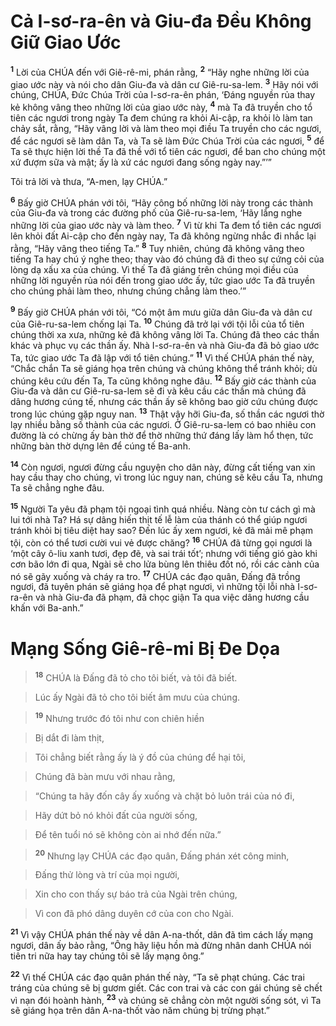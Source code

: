 

# Cả I-sơ-ra-ên và Giu-đa Đều Không Giữ Giao Ước
<sup><b>1</b></sup> Lời của CHÚA đến với Giê-rê-mi, phán rằng, <sup><b>2</b></sup> “Hãy nghe những lời của giao ước này và nói cho dân Giu-đa và dân cư Giê-ru-sa-lem. <sup><b>3</b></sup> Hãy nói với chúng, CHÚA, Đức Chúa Trời của I-sơ-ra-ên phán, ‘Đáng nguyền rủa thay kẻ không vâng theo những lời của giao ước này, <sup><b>4</b></sup> mà Ta đã truyền cho tổ tiên các ngươi trong ngày Ta đem chúng ra khỏi Ai-cập, ra khỏi lò làm tan chảy sắt, rằng, “Hãy vâng lời và làm theo mọi điều Ta truyền cho các ngươi, để các ngươi sẽ làm dân Ta, và Ta sẽ làm Đức Chúa Trời của các ngươi, <sup><b>5</b></sup> để Ta sẽ thực hiện lời thề Ta đã thề với tổ tiên các ngươi, để ban cho chúng một xứ đượm sữa và mật; ấy là xứ các ngươi đang sống ngày nay.”’”

Tôi trả lời và thưa, “A-men, lạy CHÚA.”

<sup><b>6</b></sup> Bấy giờ CHÚA phán với tôi, “Hãy công bố những lời này trong các thành của Giu-đa và trong các đường phố của Giê-ru-sa-lem, ‘Hãy lắng nghe những lời của giao ước này và làm theo. <sup><b>7</b></sup> Vì từ khi Ta đem tổ tiên các ngươi lên khỏi đất Ai-cập cho đến ngày nay, Ta đã không ngừng nhắc đi nhắc lại rằng, “Hãy vâng theo tiếng Ta.” <sup><b>8</b></sup> Tuy nhiên, chúng đã không vâng theo tiếng Ta hay chú ý nghe theo; thay vào đó chúng đã đi theo sự cứng cỏi của lòng dạ xấu xa của chúng. Vì thế Ta đã giáng trên chúng mọi điều của những lời nguyền rủa nói đến trong giao ước ấy, tức giao ước Ta đã truyền cho chúng phải làm theo, nhưng chúng chẳng làm theo.’”

<sup><b>9</b></sup> Bấy giờ CHÚA phán với tôi, “Có một âm mưu giữa dân Giu-đa và dân cư của Giê-ru-sa-lem chống lại Ta. <sup><b>10</b></sup> Chúng đã trở lại với tội lỗi của tổ tiên chúng thời xa xưa, những kẻ đã không vâng lời Ta. Chúng đã theo các thần khác và phục vụ các thần ấy. Nhà I-sơ-ra-ên và nhà Giu-đa đã bỏ giao ước Ta, tức giao ước Ta đã lập với tổ tiên chúng.” <sup><b>11</b></sup> Vì thế CHÚA phán thế này, “Chắc chắn Ta sẽ giáng họa trên chúng và chúng không thể tránh khỏi; dù chúng kêu cứu đến Ta, Ta cũng không nghe đâu. <sup><b>12</b></sup> Bấy giờ các thành của Giu-đa và dân cư Giê-ru-sa-lem sẽ đi và kêu cầu các thần mà chúng đã dâng hương cúng tế, nhưng các thần ấy sẽ không bao giờ cứu chúng được trong lúc chúng gặp nguy nan. <sup><b>13</b></sup> Thật vậy hỡi Giu-đa, số thần các ngươi thờ lạy nhiều bằng số thành của các ngươi. Ở Giê-ru-sa-lem có bao nhiêu con đường là có chừng ấy bàn thờ để thờ những thứ đáng lấy làm hổ thẹn, tức những bàn thờ dựng lên để cúng tế Ba-anh.

<sup><b>14</b></sup> Còn ngươi, ngươi đừng cầu nguyện cho dân này, đừng cất tiếng van xin hay cầu thay cho chúng, vì trong lúc nguy nan, chúng sẽ kêu cầu Ta, nhưng Ta sẽ chẳng nghe đâu.

<sup><b>15</b></sup> Người Ta yêu đã phạm tội ngoại tình quá nhiều. Nàng còn tư cách gì mà lui tới nhà Ta? Há sự dâng hiến thịt tế lễ làm của thánh có thể giúp ngươi tránh khỏi bị tiêu diệt hay sao? Đến lúc ấy xem ngươi, kẻ đã mải mê phạm tội, còn có thể tươi cười vui vẻ được chăng? <sup><b>16</b></sup> CHÚA đã từng gọi ngươi là ‘một cây ô-liu xanh tươi, đẹp đẽ, và sai trái tốt’; nhưng với tiếng gió gào khi cơn bão lớn đi qua, Ngài sẽ cho lửa bùng lên thiêu đốt nó, rồi các cành của nó sẽ gãy xuống và cháy ra tro. <sup><b>17</b></sup> CHÚA các đạo quân, Đấng đã trồng ngươi, đã tuyên phán sẽ giáng họa để phạt ngươi, vì những tội lỗi nhà I-sơ-ra-ên và nhà Giu-đa đã phạm, đã chọc giận Ta qua việc dâng hương cầu khấn với Ba-anh.”

# Mạng Sống Giê-rê-mi Bị Đe Dọa

> <sup><b>18</b></sup> CHÚA là Đấng đã tỏ cho tôi biết, và tôi đã biết.
>


> Lúc ấy Ngài đã tỏ cho tôi biết âm mưu của chúng.
>


> <sup><b>19</b></sup> Nhưng trước đó tôi như con chiên hiền
>


> Bị dắt đi làm thịt,
>


> Tôi chẳng biết rằng ấy là ý đồ của chúng để hại tôi,
>


> Chúng đã bàn mưu với nhau rằng,
>


> “Chúng ta hãy đốn cây ấy xuống và chặt bỏ luôn trái của nó đi,
>


> Hãy dứt bỏ nó khỏi đất của người sống,
>


> Để tên tuổi nó sẽ không còn ai nhớ đến nữa.”
>


> <sup><b>20</b></sup> Nhưng lạy CHÚA các đạo quân, Đấng phán xét công minh,
>


> Đấng thử lòng và trí của mọi người,
>


> Xin cho con thấy sự báo trả của Ngài trên chúng,
>


> Vì con đã phó dâng duyên cớ của con cho Ngài.
>

<sup><b>21</b></sup> Vì vậy CHÚA phán thế này về dân A-na-thốt, dân đã tìm cách lấy mạng ngươi, dân ấy bảo rằng, “Ông hãy liệu hồn mà đừng nhân danh CHÚA nói tiên tri nữa hay tay chúng tôi sẽ lấy mạng ông.”

<sup><b>22</b></sup> Vì thế CHÚA các đạo quân phán thế này, “Ta sẽ phạt chúng. Các trai tráng của chúng sẽ bị gươm giết. Các con trai và các con gái chúng sẽ chết vì nạn đói hoành hành, <sup><b>23</b></sup> và chúng sẽ chẳng còn một người sống sót, vì Ta sẽ giáng họa trên dân A-na-thốt vào năm chúng bị trừng phạt.”

